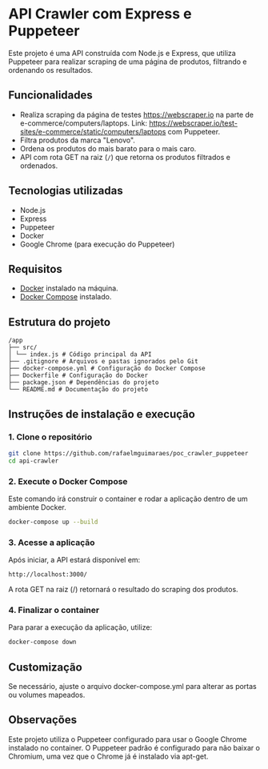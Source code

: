 # API Crawler com Express e Puppeteer

Este projeto é uma API construída com Node.js e Express, que utiliza Puppeteer para realizar scraping de uma página de produtos, filtrando e ordenando os resultados.

## Funcionalidades

- Realiza scraping da página de testes https://webscraper.io na parte de e-commerce/computers/laptops.
 Link: https://webscraper.io/test-sites/e-commerce/static/computers/laptops com Puppeteer.
- Filtra produtos da marca "Lenovo".
- Ordena os produtos do mais barato para o mais caro.
- API com rota GET na raiz (`/`) que retorna os produtos filtrados e ordenados.

## Tecnologias utilizadas

- Node.js
- Express
- Puppeteer
- Docker
- Google Chrome (para execução do Puppeteer)

## Requisitos

- [Docker](https://www.docker.com/get-started) instalado na máquina.
- [Docker Compose](https://docs.docker.com/compose/) instalado.

## Estrutura do projeto

```shell
/app 
├── src/ 
│ └── index.js # Código principal da API 
├── .gitignore # Arquivos e pastas ignorados pelo Git
├── docker-compose.yml # Configuração do Docker Compose 
├── Dockerfile # Configuração do Docker 
├── package.json # Dependências do projeto
└── README.md # Documentação do projeto

```

## Instruções de instalação e execução

### 1. Clone o repositório

```bash
git clone https://github.com/rafaelmguimaraes/poc_crawler_puppeteer
cd api-crawler
```

### 2. Execute o Docker Compose

Este comando irá construir o container e rodar a aplicação dentro de um ambiente Docker.

```bash
docker-compose up --build
```

### 3. Acesse a aplicação
Após iniciar, a API estará disponível em:

```
http://localhost:3000/
```
A rota GET na raiz (/) retornará o resultado do scraping dos produtos.

### 4. Finalizar o container
Para parar a execução da aplicação, utilize:

```bash
docker-compose down
```

## Customização
Se necessário, ajuste o arquivo docker-compose.yml para alterar as portas ou volumes mapeados.

## Observações
Este projeto utiliza o Puppeteer configurado para usar o Google Chrome instalado no container. O Puppeteer padrão é configurado para não baixar o Chromium, uma vez que o Chrome já é instalado via apt-get.

